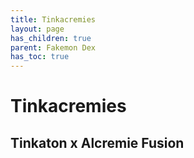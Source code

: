 ```yaml
---
title: Tinkacremies
layout: page
has_children: true
parent: Fakemon Dex
has_toc: true
---
```


#  Tinkacremies
## Tinkaton x Alcremie Fusion

